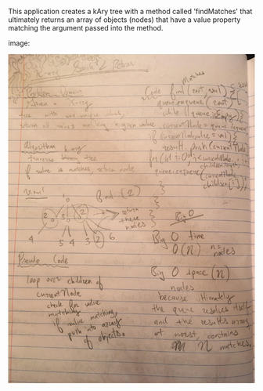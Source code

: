 This application creates a kAry tree with a method called 'findMatches' that ultimately returns an array of objects (nodes) that have a value property matching the argument passed into the method.

image: 

![](../assets/find-matches.jpg)